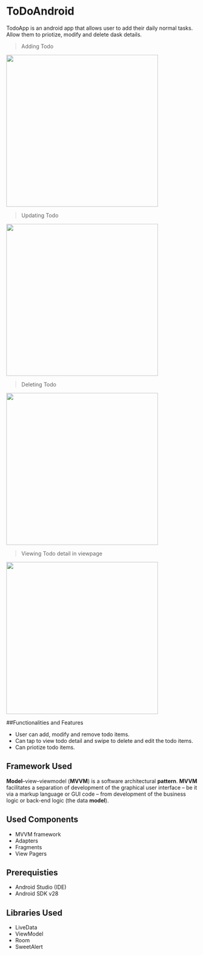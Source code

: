 # ToDoAndroid
TodoApp is an android app that allows user to add their daily normal tasks. Allow them to priotize,  modify and delete dask details.
>Adding Todo

<img src="https://media3.giphy.com/media/SUohi2KfwNJKNwbI8m/giphy.gif" height="400px">

>Updating Todo
<img src="https://media1.giphy.com/media/iFJcjMe2KEXzge6Wa6/giphy.gif" height="400px">

>Deleting Todo
<img src="https://media1.giphy.com/media/jpbFPSNiuB8jaOShUe/giphy.gif" height="400px">

>Viewing Todo detail in viewpage
<img src="https://media1.giphy.com/media/eLk5tZ6CEyGTbqW6kL/giphy.gif" height="400px">

##Functionalities and Features
 - User can add, modify and remove todo items.
 - Can tap to view todo detail and swipe to delete and edit the todo items.
 - Can priotize todo items.
## Framework Used
**Model**–view–viewmodel (**MVVM**) is a software architectural **pattern**. **MVVM** facilitates a separation of development of the graphical user interface – be it via a markup language or GUI code – from development of the business logic or back-end logic (the data **model**).


## Used Components

 - MVVM framework
 - Adapters
 - Fragments
 - View Pagers

## Prerequisties
 - Android Studio (IDE)
 - Android SDK v28

## Libraries Used
 - LiveData
 - ViewModel
 - Room
 - SweetAlert
